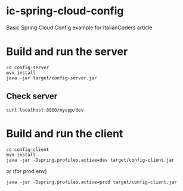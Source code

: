 # ic-spring-cloud-config
Basic Spring Cloud Config example for ItalianCoders article

# Build and run the server
    cd config-server
    mvn install
    java -jar target/config-server.jar

## Check server
    curl localhost:8060/myapp/dev

# Build and run the client
    cd config-client
    mvn install
    java -jar -Dspring.profiles.active=dev target/config-client.jar

or (for prod env)

    java -jar -Dspring.profiles.active=prod target/config-client.jar
